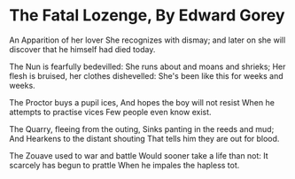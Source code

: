 # The Fatal Lozenge, By Edward Gorey

An Apparition of her lover She recognizes with dismay;
and later on she will discover that he himself had died today.

The Nun is fearfully bedevilled:
She runs about and moans and shrieks;
Her flesh is bruised, her clothes dishevelled:
She's been like this for weeks and weeks.  

The Proctor buys a pupil ices,
  And hopes the boy will not resist
When he attempts to practise vices
  Few people even know exist.  

The Quarry, fleeing from the outing,
  Sinks panting in the reeds and mud;
And Hearkens to the distant shouting
  That tells him they are out for blood.  

The Zouave used to war and battle
Would sooner take a life than not:
It scarcely has begun to prattle
When he impales the hapless tot.
